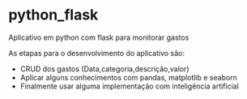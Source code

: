 # python_flask
Aplicativo em python com flask para monitorar gastos

As etapas para o desenvolvimento do aplicativo são:
- CRUD dos gastos (Data,categoria,descrição,valor)
- Aplicar alguns conhecimentos com pandas, matplotlib e seaborn
- Finalmente usar alguma implementação com inteligência artificial
